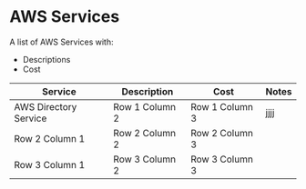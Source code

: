 # AWS Services
A list of AWS Services with:

- Descriptions 
- Cost 

            
| Service | Description | Cost | Notes |
| --------------- | --------------- | --------------- |--------------- |
| AWS Directory Service  | Row 1 Column 2 | Row 1 Column 3 | <a href="https://docs.aws.amazon.com/directoryservice/latest/admin-guide/directory_ad_connector.html" target="_blank">jjjj</a>  |
| Row 2 Column 1 | Row 2 Column 2 | Row 2 Column 3 |
| Row 3 Column 1 | Row 3 Column 2 | Row 3 Column 3 |
            
